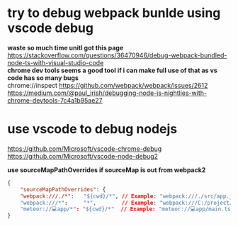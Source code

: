 # try to debug webpack bunlde using vscode debug  

**waste so much time unitl got this page**  
https://stackoverflow.com/questions/36470946/debug-webpack-bundled-node-ts-with-visual-studio-code  
**chrome dev tools seems a good tool if i can make full use of that as vs code has so many bugs**  
chrome://inspect 
https://github.com/webpack/webpack/issues/2612  
https://medium.com/@paul_irish/debugging-node-js-nightlies-with-chrome-devtools-7c4a1b95ae27  

# use vscode to debug nodejs  

https://github.com/Microsoft/vscode-chrome-debug  
https://github.com/Microsoft/vscode-node-debug2  

**use sourceMapPathOverrides if sourceMap is out from webpack2**  
```json
{
    "sourceMapPathOverrides": {
    "webpack:///./*":   "${cwd}/*", // Example: "webpack:///./src/app.js" -> "/users/me/project/src/app.js"
    "webpack:///*":     "*",        // Example: "webpack:///C:/project/app.ts" -> "C:/project/app.ts"
    "meteor://💻app/*": "${cwd}/*"  // Example: "meteor://💻app/main.ts" -> "c:/code/main.ts"
}
```
